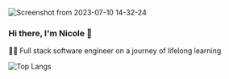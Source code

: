 ![Screenshot from 2023-07-10 14-32-24](https://github.com/nicole-lancaster/nicole-lancaster/assets/116457977/e377a1bb-3b03-4b22-8c19-8f8578a729e9)

### Hi there, I'm Nicole 👋

🧑‍🎓 Full stack software engineer on a journey of lifelong learning 

![Top Langs](https://github-readme-stats.vercel.app/api/top-langs/?username=nicole-lancaster&size_weight=0.5&count_weight=0.5&layout=donut)

